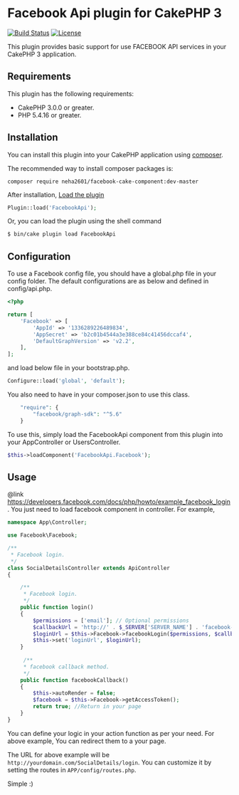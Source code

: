 # Facebook Api plugin for CakePHP 3

[![Build Status](https://img.shields.io/travis/cakephp/app/master.svg?style=flat-square)](https://travis-ci.org/cakephp/app)
[![License](https://img.shields.io/packagist/l/cakephp/app.svg?style=flat-square)](https://packagist.org/packages/cakephp/app)

This plugin provides basic support for use FACEBOOK API services in your CakePHP 3 application. 

## Requirements
This plugin has the following requirements:

* CakePHP 3.0.0 or greater.
* PHP 5.4.16 or greater.


## Installation
You can install this plugin into your CakePHP application using [composer](http://getcomposer.org).

The recommended way to install composer packages is:
```
composer require neha2601/facebook-cake-component:dev-master
```
After installation, [Load the plugin](http://book.cakephp.org/3.0/en/plugins.html#loading-a-plugin)
```php
Plugin::load('FacebookApi');
```
Or, you can load the plugin using the shell command
```sh
$ bin/cake plugin load FacebookApi
```

## Configuration

To use a Facebook config file, you should have a global.php file in your config folder.
The default configurations are as below and defined in config/api.php.
```php
<?php

return [
    'Facebook' => [
        'AppId' => '1336289226489834',
        'AppSecret' => 'b2c01b4544a3e388ce84c41456dccaf4',
        'DefaultGraphVersion' => 'v2.2',
    ],
];
```
  and load below  file in your bootstrap.php.
```php
Configure::load('global', 'default');
```
You also need to have in your composer.json to use this class.
```php
    "require": {
        "facebook/graph-sdk": "^5.6"
    }
```
To use this, simply load the FacebookApi component from this plugin into your AppController or UsersController.

```php
$this->loadComponent('FacebookApi.Facebook');
```
## Usage
@link https://developers.facebook.com/docs/php/howto/example_facebook_login.
You just need to load facebook component in controller. For example,
```php
namespace App\Controller;

use Facebook\Facebook;

/**
 * Facebook login.
 */
class SocialDetailsController extends ApiController
{

    /**
     * Facebook login.
     */
    public function login()
    {
        $permissions = ['email']; // Optional permissions
        $callbackUrl = 'http://' . $_SERVER['SERVER_NAME'] . 'facebook-callback'; // Redirect URL
        $loginUrl = $this->Facebook->facebookLogin($permissions, $callbackUrl);
        $this->set('loginUrl', $loginUrl);
    }
    
     /**
     * facebook callback method.
     */
    public function facebookCallback()
    {
        $this->autoRender = false;
        $facebook = $this->Facebook->getAccessToken();
        return true; //Return in your page
    }
}
```
You can define your logic in your action function as per your need. For above example, You can redirect them to a your page.

The URL for above example will be `http://yourdomain.com/SocialDetails/login`. You can customize it by setting the routes in `APP/config/routes.php`.

Simple :)
